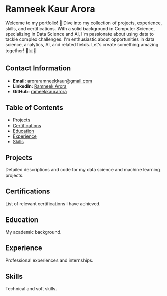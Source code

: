 # Ramneek Kaur Arora
Welcome to my portfolio! 🌟 Dive into my collection of projects, experience, skills, and certifications. With a solid background in Computer Science, specializing in Data Science and AI, I'm passionate about using data to tackle complex challenges. I'm enthusiastic about opportunities in data science, analytics, AI, and related fields. Let's create something amazing together! 🚀📊🤖
## Contact Information
- **Email:** aroraramneekkaur@gmail.com
- **LinkedIn:** [Ramneek Arora](https://www.linkedin.com/in/ramneekarora10/)
- **GitHub:** [rameekkaurarora](https://github.com/rameekkaurarora)

## Table of Contents
- [Projects](#projects)
- [Certifications](#certifications)
- [Education](#education)
- [Experience](#experience)
- [Skills](#skills)

## Projects
Detailed descriptions and code for my data science and machine learning projects.

## Certifications
List of relevant certifications I have achieved.

## Education
My academic background.

## Experience
Professional experiences and internships.

## Skills
Technical and soft skills.

